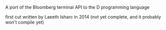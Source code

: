 A port of the Bloomberg terminal API to the D programming language

first cut written by Laeeth Isharc in 2014
(not yet complete, and it probably won't compile yet)